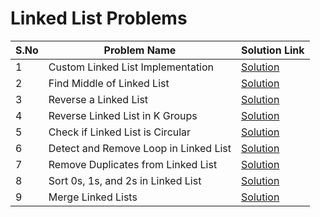 # Linked List Problems

| S.No | Problem Name                        | Solution Link                          |
|------|-------------------------------------|----------------------------------------|
| 1    | Custom Linked List Implementation   | [Solution](mylink.py)      |
| 2    | Find Middle of Linked List          | [Solution](middle_of_list.py) |
| 3    | Reverse a Linked List               | [Solution](reverse_linkedlist.py) |
| 4    | Reverse Linked List in K Groups     | [Solution](reverse_k_groups.py) |
| 5    | Check if Linked List is Circular    | [Solution](check_circular.py) |
| 6    | Detect and Remove Loop in Linked List| [Solution](detect_loop.py) |
| 7    | Remove Duplicates from Linked List  | [Solution](remove_duplicates.py) |
| 8    | Sort 0s, 1s, and 2s in Linked List  | [Solution](sort_0s_1s_2s_in_list.py) |
| 9    | Merge Linked Lists                  | [Solution](merge_ll.py) |
